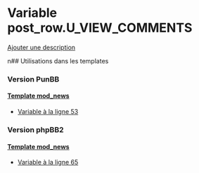 # Variable post_row.U_VIEW_COMMENTS
[Ajouter une description](https://fa-tvars.appspot.com/post_row.U_VIEW_COMMENTS)

n## Utilisations dans les templates

### Version PunBB

#### [Template mod_news](punbb/mod_news.md)
* [Variable à la ligne 53](../punbb/mod_news.tpl#L53)

### Version phpBB2

#### [Template mod_news](subsilver/mod_news.md)
* [Variable à la ligne 65](../subsilver/mod_news.tpl#L65)